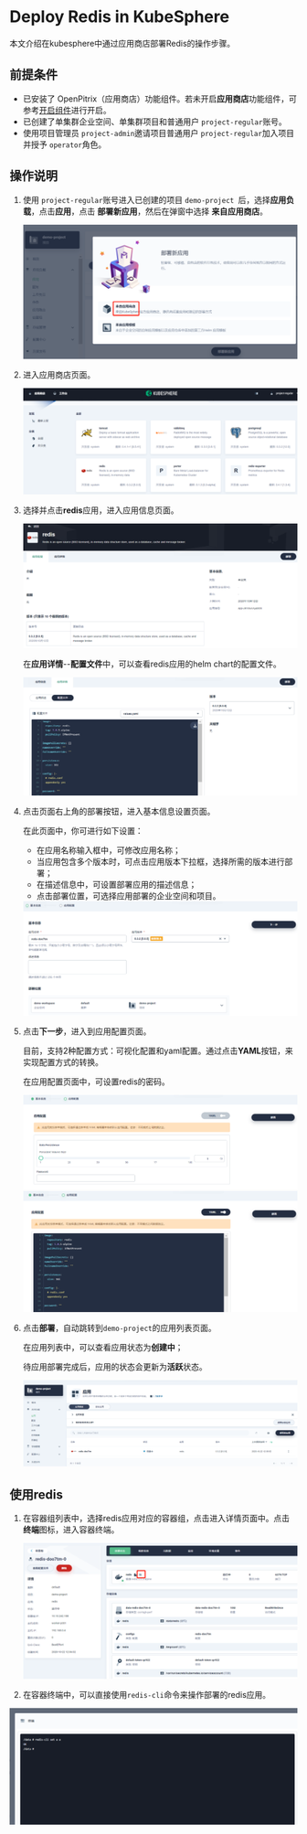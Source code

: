 # Deploy Redis in KubeSphere

本文介绍在kubesphere中通过应用商店部署Redis的操作步骤。

## 前提条件

- 已安装了 OpenPitrix（应用商店）功能组件。若未开启**应用商店**功能组件，可参考[开启组件](https://kubesphere.io/docs/pluggable-components/app-store/)进行开启。
- 已创建了单集群企业空间、单集群项目和普通用户 `project-regular`账号。
- 使用项目管理员 `project-admin`邀请项目普通用户 `project-regular`加入项目并授予 `operator`角色。

## 操作说明

1. 使用 `project-regular`账号进入已创建的项目 `demo-project `后，选择**应用负载**，点击**应用**，点击 **部署新应用**，然后在弹窗中选择 **来自应用商店**。

   <img src="images/image-20201021143257502.png" style="zoom:80%;" />

2. 进入应用商店页面。

   <img src="images/image-20201021143546762.png" alt="image-20201021143546762" style="zoom:80%;" />

3. 选择并点击**redis**应用，进入应用信息页面。

   <img src="images/image-20201022112823164.png" alt="image-20201022112823164" style="zoom:80%;" />

   在**应用详情**--**配置文件**中，可以查看redis应用的helm chart的配置文件。

   <img src="images/image-20201022113156240.png" alt="image-20201022113156240" style="zoom:80%;" />

4. 点击页面右上角的部署按钮，进入基本信息设置页面。

   在此页面中，你可进行如下设置：

   - 在应用名称输入框中，可修改应用名称；
   - 当应用包含多个版本时，可点击应用版本下拉框，选择所需的版本进行部署；
   - 在描述信息中，可设置部署应用的描述信息；
   - 点击部署位置，可选择应用部署的企业空间和项目。

   <img src="images/image-20201022113353449.png" alt="image-20201022113353449" style="zoom:80%;" />

5. 点击**下一步**，进入到应用配置页面。

   目前，支持2种配置方式：可视化配置和yaml配置。通过点击**YAML**按钮，来实现配置方式的转换。

   在应用配置页面中，可设置redis的密码。

   <img src="images/image-20201022120204884.png" alt="image-20201022120204884" style="zoom:80%;" />

   <img src="images/image-20201022120448986.png" alt="image-20201022120448986" style="zoom:80%;" />

6. 点击**部署**，自动跳转到`demo-project`的应用列表页面。

   在应用列表中，可以查看应用状态为**创建中**；

   待应用部署完成后，应用的状态会更新为**活跃**状态。

   <img src="images/image-20201022120644789.png" alt="image-20201022120644789" style="zoom:80%;" />

## 使用redis

1. 在容器组列表中，选择redis应用对应的容器组，点击进入详情页面中。点击**终端**图标，进入容器终端。

   <img src="images/image-20201022134207395.png" alt="image-20201022134207395" style="zoom:80%;" />

2. 在容器终端中，可以直接使用`redis-cli`命令来操作部署的redis应用。

<img src="images/image-20201022134258742.png" alt="image-20201022134258742" style="zoom:80%;" />